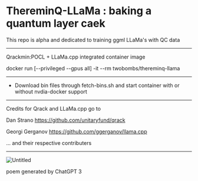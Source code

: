 # ThereminQ-LLaMa : baking a quantum layer caek

This repo is alpha and dedicated to training ggml LLaMa's with QC data

--------

Qrackmin:POCL + LLaMa.cpp integrated container image

docker run [--privileged --gpus all] -it --rm twobombs/thereminq-llama

--------

- Download bin files through fetch-bins.sh and start container with or without nvdia-docker support

--------

Credits for Qrack and LLaMa.cpp go to

Dan Strano https://github.com/unitaryfund/qrack

Georgi Gerganov https://github.com/ggerganov/llama.cpp

... and their respective contributers

--------
![Untitled](https://user-images.githubusercontent.com/12692227/232248160-f4c2a3aa-fd19-4b62-b6f2-532ec44ca0e3.png)

poem generated by ChatGPT 3
